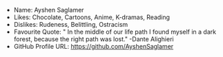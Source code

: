 * Name: Ayshen Saglamer
* Likes: Chocolate, Cartoons, Anime, K-dramas, Reading
* Dislikes: Rudeness, Belittling, Ostracism
* Favourite Quote: " In the middle of our life path I found myself in a dark forest, because the right path was lost." -Dante Alighieri
* GitHub Profile URL: https://github.com/AyshenSaglamer